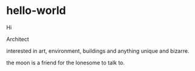 # hello-world

Hi 

Architect 

interested in art, environment, buildings and anything unique and bizarre.

the moon is a friend for the lonesome to talk to.
